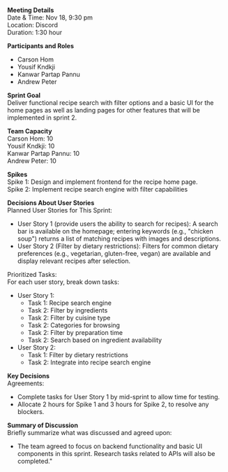 **Meeting Details**  
Date & Time: Nov 18, 9:30 pm  
Location: Discord  
Duration: 1:30 hour

**Participants and Roles**

* Carson Hom  
* Yousif Kndkji  
* Kanwar Partap Pannu  
* Andrew Peter

**Sprint Goal**  
Deliver functional recipe search with filter options and a basic UI for the home pages as well as landing pages for other features that will be implemented in sprint 2\.

**Team Capacity**  
Carson Hom: 10  
Yousif Kndkji: 10  
Kanwar Partap Pannu: 10  
Andrew Peter: 10

**Spikes**  
Spike 1: Design and implement frontend for the recipe home page.  
Spike 2: Implement recipe search engine with filter capabilities

**Decisions About User Stories**  
Planned User Stories for This Sprint:

* User Story 1 (provide users the ability to search for recipes): A search bar is available on the homepage; entering keywords (e.g., "chicken soup") returns a list of matching recipes with images and descriptions.  
* User Story 2 (Filter by dietary restrictions): Filters for common dietary preferences (e.g., vegetarian, gluten-free, vegan) are available and display relevant recipes after selection.

Prioritized Tasks:  
For each user story, break down tasks:

* User Story 1:  
  * Task 1: Recipe search engine  
  * Task 2: Filter by ingredients  
  * Task 2: Filter by cuisine type  
  * Task 2: Categories for browsing  
  * Task 2: Filter by preparation time  
  * Task 2: Search based on ingredient availability  
* User Story 2:  
  * Task 1: Filter by dietary restrictions  
  * Task 2: Integrate into recipe search engine

**Key Decisions**  
Agreements:

* Complete tasks for User Story 1 by mid-sprint to allow time for testing.  
* Allocate 2 hours for Spike 1 and 3 hours for Spike 2, to resolve any blockers.

**Summary of Discussion**  
Briefly summarize what was discussed and agreed upon:

* The team agreed to focus on backend functionality and basic UI components in this sprint. Research tasks related to APIs will also be completed."